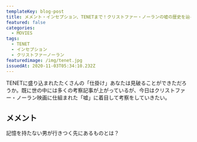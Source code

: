 ```yaml
---
templateKey: blog-post
title: メメント・インセプション、TENETまで！クリストファー・ノーランの嘘の歴史を辿る。
featured: false
categories:
  - MOVIES
tags:
  - TENET
  - インセプション
  - クリストファーノーラン
featuredimage: /img/tenet.jpg
issuedAt: 2020-11-03T05:34:10.232Z
---
```

TENETに盛り込まれたたくさんの「仕掛け」あなたは見破ることができただろうか。既に世の中には多くの考察記事が上がっているが、今日はクリストファー・ノーラン映画に仕組まれた「嘘」に着目して考察をしていきたい。



## メメント

記憶を持たない男が行きつく先にあるものとは？